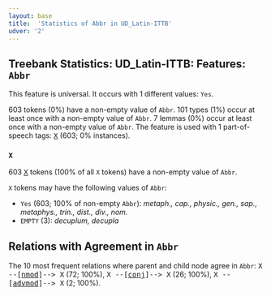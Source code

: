 ```yaml
---
layout: base
title:  'Statistics of Abbr in UD_Latin-ITTB'
udver: '2'
---
```


## Treebank Statistics: UD_Latin-ITTB: Features: `Abbr`

This feature is universal.
It occurs with 1 different values: `Yes`.

603 tokens (0%) have a non-empty value of `Abbr`.
101 types (1%) occur at least once with a non-empty value of `Abbr`.
7 lemmas (0%) occur at least once with a non-empty value of `Abbr`.
The feature is used with 1 part-of-speech tags: <tt><a href="la_ittb-pos-X.html">X</a></tt> (603; 0% instances).

### `X`

603 <tt><a href="la_ittb-pos-X.html">X</a></tt> tokens (100% of all `X` tokens) have a non-empty value of `Abbr`.

`X` tokens may have the following values of `Abbr`:

* `Yes` (603; 100% of non-empty `Abbr`): <em>metaph., cap., physic., gen., sap., metaphys., trin., dist., div., nom.</em>
* `EMPTY` (3): <em>decuplum, decupla</em>

## Relations with Agreement in `Abbr`

The 10 most frequent relations where parent and child node agree in `Abbr`:
<tt>X --[<tt><a href="la_ittb-dep-nmod.html">nmod</a></tt>]--> X</tt> (72; 100%),
<tt>X --[<tt><a href="la_ittb-dep-conj.html">conj</a></tt>]--> X</tt> (26; 100%),
<tt>X --[<tt><a href="la_ittb-dep-advmod.html">advmod</a></tt>]--> X</tt> (2; 100%).

